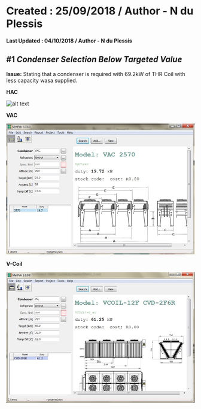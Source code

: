 # Created : 25/09/2018 / Author - N du Plessis
#### Last Updated : 04/10/2018 / Author - N du Plessis

##  #1 **_Condenser Selection Below Targeted Value_**

**Issue:** Stating that a condenser is required with 69.2kW of THR
Coil with less capacity wasa supplied.

**HAC**

![alt text](UndersizedCondenser.JPG "Undersized Condenser Selection")

**VAC**

![alt text](UndersizedCondenserVAC.JPG "Undersized Condenser Selection")

**V-Coil**

![alt text](UndersizedCondenserVC.JPG "Undersized Condenser Selection")

